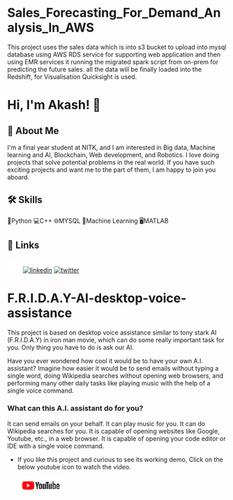 # Sales_Forecasting_For_Demand_Analysis_In_AWS
This project uses the sales data which is into s3 bucket to upload into mysql database using AWS RDS service for supporting web application and then using EMR services it running the migrated spark script from on-prem for predicting the future sales. all the data will be finally loaded into the Redshift, for Visualisation Quicksight is used.

# Hi, I'm Akash! 👋


## 🚀 About Me
I'm a final year student at NITK, and I am interested in Big data, Machine learning and AI, Blockchain, Web development, and Robotics. I love doing projects that solve potential problems in the real world. If you have such exciting projects and want me to the part of them, I am happy to join you aboard.



## 🛠 Skills
🐍Python
💻C++
🌐MYSQL
🤖Machine Learning
🖥MATLAB


## 🔗 Links
[![Github repo](https://github.com/Akash54-AS/Akash54-AS/blob/main/GitHub-Mark-Light-32px.png)](https://github.com/Akash54-AS)
[![linkedin](https://img.shields.io/badge/linkedin-0A66C2?style=for-the-badge&logo=linkedin&logoColor=white)](https://www.linkedin.com/in/akashwaitage/)
[![twitter](https://img.shields.io/badge/twitter-1DA1F2?style=for-the-badge&logo=twitter&logoColor=white)](https://twitter.com/AkashWaitage54)

# F.R.I.D.A.Y-AI-desktop-voice-assistance
This project is based on desktop voice assistance similar to tony stark AI (F.R.I.D.A.Y) in iron man movie, which can do some really important task for you. Only thing you have to do is ask our AI.

Have you ever wondered how cool it would be to have your own A.I. assistant? Imagine how easier it would be to send emails without typing a single word, doing Wikipedia searches without opening web browsers, and performing many other daily tasks like playing music with the help of a single voice command.

### What can this A.I. assistant do for you?
It can send emails on your behalf.
It can play music for you.
It can do Wikipedia searches for you.
It is capable of opening websites like Google, Youtube, etc., in a web browser.
It is capable of opening your code editor or IDE with a single voice command.

- If you like this project and curious to see its working demo, Click on the below youtube icon to watch the video.

  [![Youtube Video](https://github.com/Akash54-AS/Akash54-AS/blob/main/youtube.png)](https://youtu.be/jaAJcj4JKF4)
